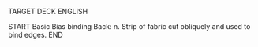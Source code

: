TARGET DECK
ENGLISH

START
Basic
Bias binding
Back: n. Strip of fabric cut obliquely and used to bind edges.
END
